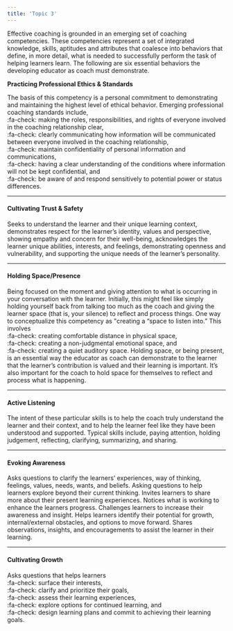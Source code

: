```yaml
---
title: 'Topic 3'
---
```


Effective coaching is grounded in an emerging set of coaching competencies. These competencies represent a set of integrated knowledge, skills, aptitudes and attributes that coalesce into behaviors that define, in more detail, what is needed to successfully perform the task of helping learners learn. The following are six essential behaviors the developing educator as coach must demonstrate.


**Practicing Professional Ethics & Standards**

The basis of this competency is a personal commitment to demonstrating and maintaining the highest level of ethical behavior. Emerging professional coaching standards include,   
:fa-check: making the roles, responsibilities, and rights of everyone involved in the coaching relationship clear,   
:fa-check:  clearly communicating how information will be communicated between everyone involved in the coaching relationship,   
:fa-check: maintain confidentiality of personal information and communications,   
:fa-check: having a clear understanding of the conditions where information will not be kept confidential, and   
:fa-check: be aware of and respond sensitively to potential power or status differences.

---

#### Cultivating Trust & Safety

Seeks to understand the learner and their unique learning context, demonstrates respect for the learner’s identity, values and perspective, showing empathy and concern for their well-being, acknowledges the learner unique abilities, interests, and feelings, demonstrating openness and vulnerability, and supporting the unique needs of the learner’s personality.

---

#### Holding Space/Presence

Being focused on the moment and giving attention to what is occurring in your conversation with the learner. Initially, this might feel like simply holding yourself back from talking too much as the coach and giving the learner space (that is, your silence) to reflect and process things. One way to conceptualize this competency as "creating a “space to listen into.” This involves   
:fa-check:  creating comfortable distance in physical space,  
:fa-check: creating a non-judgmental emotional space, and    
:fa-check: creating a quiet auditory space.   Holding space, or being present, is an essential way the educator as coach can demonstrate to the learner that the learner’s contribution is valued and their learning is important. It’s also important for the coach to hold space for themselves to reflect and process what is happening.

---
#### Active Listening

The intent of these particular skills is to help the coach truly understand the learner and their context, and to help the learner feel like they have been understood and supported. Typical skills include, paying attention, holding judgement, reflecting, clarifying, summarizing, and sharing.

---
#### Evoking Awareness

Asks questions to clarify the learners’ experiences, way of thinking, feelings, values, needs, wants, and beliefs.  Asking questions to help learners explore beyond their current thinking. Invites learners to share more about their present learning experiences. Notices what is working to enhance the learners progress. Challenges learners to increase their awareness and insight. Helps learners identify their potential for growth, internal/external obstacles, and options to move forward. Shares observations, insights, and encouragements to assist the learner in their learning.

---
#### Cultivating Growth

Asks questions that helps learners  
:fa-check: surface their interests,  
:fa-check: clarify and prioritize their goals,  
:fa-check: assess their learning experiences,   
:fa-check: explore options for continued learning, and  
:fa-check: design learning plans and commit to achieving their learning goals.  

